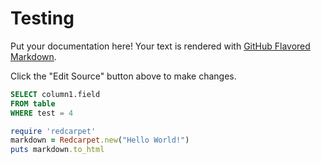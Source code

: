 # Testing

Put your documentation here! Your text is rendered with [GitHub Flavored Markdown](https://help.github.com/articles/github-flavored-markdown).

Click the "Edit Source" button above to make changes.



``` sql
SELECT column1.field
FROM table
WHERE test = 4
```

``` ruby
require 'redcarpet'
markdown = Redcarpet.new("Hello World!")
puts markdown.to_html
```
